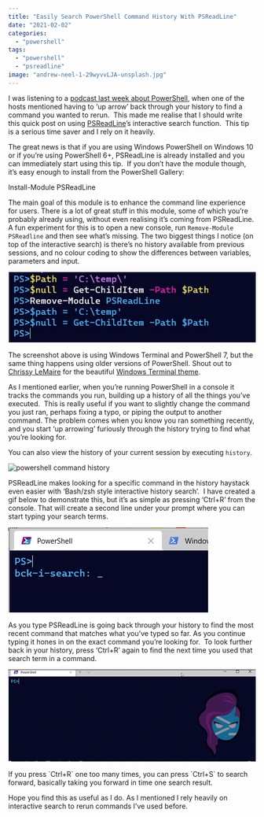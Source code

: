 ```yaml
---
title: "Easily Search PowerShell Command History With PSReadLine"
date: "2021-02-02"
categories:
  - "powershell"
tags:
  - "powershell"
  - "psreadline"
image: "andrew-neel-1-29wyvvLJA-unsplash.jpg"
---
```


I was listening to a [podcast last week about PowerShell](http://runasradio.com/Shows/Show/760), when one of the hosts mentioned having to ‘up arrow’ back through your history to find a command you wanted to rerun.  This made me realise that I should write this quick post on using [PSReadLine](https://github.com/PowerShell/PSReadLine)’s interactive search function.  This tip is a serious time saver and I rely on it heavily.

The great news is that if you are using Windows PowerShell on Windows 10 or if you’re using PowerShell 6+, PSReadLine is already installed and you can immediately start using this tip.  If you don’t have the module though, it’s easy enough to install from the PowerShell Gallery:    

Install-Module PSReadLine

The main goal of this module is to enhance the command line experience for users. There is a lot of great stuff in this module, some of which you’re probably already using, without even realising it’s coming from PSReadLine. A fun experiment for this is to open a new console, run `Remove-Module PSReadline` and then see what’s missing. The two biggest things I notice (on top of the interactive search) is there’s no history available from previous sessions, and no colour coding to show the differences between variables, parameters and input.

![Showing no colour coding after removing PSReadLine](removePSReadLine.jpg)

The screenshot above is using Windows Terminal and PowerShell 7, but the same thing happens using older versions of PowerShell. Shout out to [Chrissy LeMaire](http://twitter.com/cl) for the beautiful [Windows Terminal theme](https://blog.netnerds.net/2020/07/my-windows-terminal-retro-theme/).

As I mentioned earlier, when you’re running PowerShell in a console it tracks the commands you run, building up a history of all the things you’ve executed.  This is really useful if you want to slightly change the command you just ran, perhaps fixing a typo, or piping the output to another command. The problem comes when you know you ran something recently, and you start ‘up arrowing’ furiously through the history trying to find what you’re looking for.

You can also view the history of your current session by executing `history`.

![powershell command history ](history-1.jpg)

PSReadLine makes looking for a specific command in the history haystack even easier with ‘Bash/zsh style interactive history search’.  I have created a gif below to demonstrate this, but it’s as simple as pressing ‘Ctrl+R’ from the console. That will create a second line under your prompt where you can start typing your search terms.

![Interactive back search](interactiveSearch.jpg)

As you type PSReadLine is going back through your history to find the most recent command that matches what you’ve typed so far. As you continue typing it hones in on the exact command you’re looking for.  To look further back in your history, press ‘Ctrl+R’ again to find the next time you used that search term in a command.

![](psreadline-1.gif)

If you press \`Ctrl+R\` one too many times, you can press \`Ctrl+S\` to search forward, basically taking you forward in time one search result.

Hope you find this as useful as I do. As I mentioned I rely heavily on interactive search to rerun commands I’ve used before.
